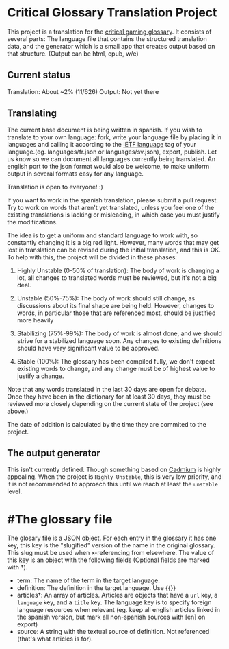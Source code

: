 # Critical Glossary Translation Project

This project is a translation for the [critical gaming
glossary](http://critical-gaming.com/critical-glossary/). It consists of
several parts: The language file that contains the structured
translation data, and the generator which is a small app that creates
output based on that structure. (Output can be html, epub, w/e)

## Current status

Translation: About ~2% (11/626)
Output: Not yet there

## Translating

The current base document is being written in spanish. If you wish to
translate to your own language: fork, write your language file by
placing it in languages and calling it according to the [IETF
language](https://www.iana.org/assignments/language-subtag-registry/language-subtag-registry)
tag of your language.(eg. languages/fr.json or languages/sv.json), 
export, publish. Let us know so we can document all languages currently
being translated. An english port to the json format would also be welcome,
to make uniform output in several formats easy for any language.

Translation is open to everyone! :)

If you want to work in the spanish translation, please submit a pull
request. Try to work on words that aren't yet translated, unless you
feel one of the existing translations is lacking or misleading, in which
case you must justify the modifications.

The idea is to get a uniform and standard language to work with, so
constantly changing it is a big red light. However, many words that
may get lost in translation can be revised during the initial
translation, and this is OK. To help with this, the project will be
divided in these phases:

1. Highly Unstable (0-50% of translation): The body of work is changing a lot,
   all changes to translated words must be reviewed, but it's not a big
   deal.

2. Unstable (50%-75%): The body of work should still change, as
   discussions about its final shape are being held. However, changes to
   words, in particular those that are referenced most, should be
   justified more heavily

3. Stabilizing (75%-99%): The body of work is almost done, and we should
   strive for a stabilized language soon. Any changes to existing
   definitions should have very significant value to be approved.

4. Stable (100%): The glossary has been compiled fully, we don't expect
   existing words to change, and any change must be of highest value to
   justify a change.

Note that any words translated in the last 30 days are open for debate.
Once they have been in the dictionary for at least 30 days, they must be
reviewed more closely depending on the current state of the project (see
above.)

The date of addition is calculated by the time they are commited to the
project.

## The output generator

This isn't currently defined. Though something based on
[Cadmium](https://github.com/escusado/cadmium) is highly appealing. When
the project is `Highly Unstable`, this is very low priority, and it is
not recommended to approach this until we reach at least the `unstable`
level.

# #The glossary file

The glosary file is a JSON object. For each entry in the glossary it has
one key, this key is the "slugified" version of the name in the original
glossary. This slug must be used when x-referencing from elsewhere. The
value of this key is an object with the following fields (Optional fields
are marked with †).

* term: The name of the term in the target language.
* definition: The definition in the target language. Use {{}}
* articles†: An array of articles. Articles are objects that have a
  `url` key, a `language` key, and a `title` key. The language key is to
  specify foreign language resources when relevant (eg. keep all english
  articles linked in the spanish version, but mark all non-spanish
  sources with [en] on export)
* source: A string with the textual source of definition. Not
  referenced (that's what articles is for).
